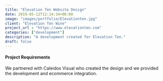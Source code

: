 ```yaml
---
title: "Elevation Ten Website Design"
date: 2019-05-12T12:14:34+06:00
image: "images/portfolio/Elevationten.jpg"
client: "Elevation Ten Wine"
project_url : "https://www.elevationten.com"
categories: ["development"]
description: "A development created for Elevation Ten."
draft: false
---
```


#### Project Requirements

We partnered with Caleidos Visual who created the design and we provided the development and ecommerce integration.
